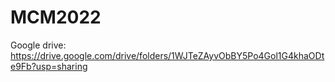 # MCM2022


Google drive: https://drive.google.com/drive/folders/1WJTeZAyvObBY5Po4Gol1G4khaODte9Fb?usp=sharing
